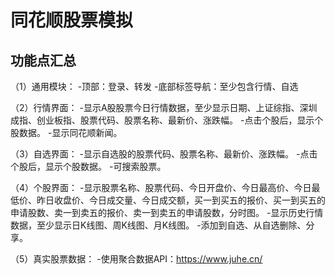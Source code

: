 # 同花顺股票模拟

## 功能点汇总

（1）通用模块：
-顶部：登录、转发
-底部标签导航：至少包含行情、自选

（2）行情界面：
-显示A股股票今日行情数据，至少显示日期、上证综指、深圳成指、创业板指、股票代码、股票名称、最新价、涨跌幅。
-点击个股后，显示个股数据。
-显示同花顺新闻。

（3）自选界面：
-显示自选股的股票代码、股票名称、最新价、涨跌幅。
-点击个股后，显示个股数据。
-可搜索股票。

（4）个股界面：
-显示股票名称、股票代码、今日开盘价、今日最高价、今日最低价、昨日收盘价、今日成交量、今日成交额，买一到买五的报价、买一到买五的申请股数、卖一到卖五的报价、卖一到卖五的申请股数，分时图。
-显示历史行情数据，至少显示日K线图、周K线图、月K线图。
-添加到自选、从自选删除、分享。

（5）真实股票数据：
-使用聚合数据API：https://www.juhe.cn/
